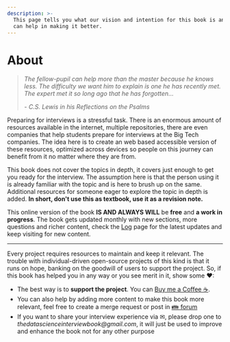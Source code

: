 ```yaml
---
description: >-
  This page tells you what our vision and intention for this book is and how you
  can help in making it better.
---
```


# About

> _The fellow-pupil can help more than the master because he knows less. The difficulty we want him to explain is one he has recently met. The expert met it so long ago that he has forgotten…_
>
> _- C.S. Lewis in his Reflections on the Psalms_

Preparing for interviews is a stressful task. There is an enormous amount of resources available in the internet, multiple repositories, there are even companies that help students prepare for interviews at the Big Tech companies. The idea here is to create an web based accessible version of these resources, optimized across devices so people on this journey can benefit from it no matter where they are from.

This book does not cover the topics in depth, it covers just enough to get you ready for the interview. The assumption here is that the person using it is already familiar with the topic and is here to brush up on the same. Additional resources for someone eager to explore the topic in depth is added. **In short, don't use this as textbook, use it as a revision note.**

This online version of the book **IS AND ALWAYS WILL** be **free** and **a work in progress**. The book gets updated monthly with new sections, more questions and richer content, check the [Log](https://dipranjan.github.io/dsinterviewqns/contents/To%20Do%20List.html) page for the latest updates and keep visiting for new content.

***

Every project requires resources to maintain and keep it relevant. The trouble with individual-driven open-source projects of this kind is that it runs on hope, banking on the goodwill of users to support the project. So, if this book has helped you in any way or you see merit in it, show some ❤:

* The best way is to **support the project**. You can  [Buy me a Coffee ☕](https://www.buymeacoffee.com/dearc).
* You can also help by adding more content to make this book more relevant, feel free to create a merge request or post in [👪 forum](https://github.com/dipranjan/dsinterviewqns/discussions)
* If you want to share your interview experience via ✉, please drop one to _thedatascienceinterviewbook@gmail.com_, it will just be used to improve and enhance the book not for any other purpose

